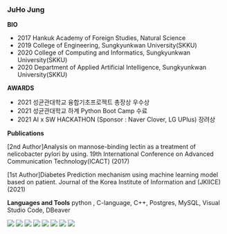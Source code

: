 ### JuHo Jung

**BIO**

- 2017 Hankuk Academy of Foreign Studies, Natural Science
- 2019 College of Engineering, Sungkyunkwan University(SKKU)
- 2020 College of Computing and Informatics, Sungkyunkwan University(SKKU)
- 2020 Department of Applied Artificial Intelligence, Sungkyunkwan University(SKKU)

**AWARDS**
- 2021 성균관대학교 융합기초프로젝트 총장상 우수상 
- 2021 성균관대학교 하계 Python Boot Camp 수료
- 2021 AI x SW HACKATHON (Sponsor : Naver Clover, LG UPlus) 장려상 


**Publications**


[2nd Author]Analysis on mannose-binding lectin as a treatment of nelicobacter pylori by using. 19th International Conference on Advanced Communication Technology(ICACT) (2017)

[1st Author]Diabetes Prediction mechanism using machine learning model based on patient. Journal of the Korea Institute of Information and (JKIICE) (2021)

**Languages and Tools**
python , C-language, C++, Postgres, MySQL, Visual Studio Code, DBeaver

<img src="https://img.shields.io/badge/Python-3766AB?style=flat-square&logo=Python&logoColor=white"/></a>
<img src="https://img.shields.io/badge/C-9cf?style=flat-square&logo=C&logoColor=white"/></a>
<img src="https://img.shields.io/badge/C++-orange?style=flat-square&logo=C++&logoColor=white"/></a>
<img src="https://img.shields.io/badge/MySQL-yellow?style=flat-square&logo=MySQL&logoColor=white"/></a>
<img src="https://img.shields.io/badge/Visual Studio Code-informational?style=flat-square&logo=Visual Studio Code&logoColor=white"/></a>
<img src="https://img.shields.io/badge/PostgreSQL-green?style=flat-square&logo=Postgresql&logoColor=white"/></a>
<img src="https://img.shields.io/badge/Kotlin-green?style=flat-square&logo=Kotlin&logoColor=white"/></a>
<img src="https://img.shields.io/badge/Javascript-yellow?style=flat-square&logo=Javascript&logoColor=white"/></a>





<i class="programming lang-ruby"></i>
<i class="programming lang-javascript"></i>
<i class="programming lang-cpp"></i>
<i class="programming lang-typescript"></i>
<i class="programming lang-python"></i>
<i class="programming lang-kotlyn"></i>









<!--
**JuHo-Jung/JuHo-Jung** is a ✨ _special_ ✨ repository because its `README.md` (this file) appears on your GitHub profile.

Here are some ideas to get you started:

- 🔭 I’m currently working on ...
- 🌱 I’m currently learning ...
- 👯 I’m looking to collaborate on ...
- 🤔 I’m looking for help with ...
- 💬 Ask me about ...
- 📫 How to reach me: ...
- 😄 Pronouns: ...
- ⚡ Fun fact: ...
-->
